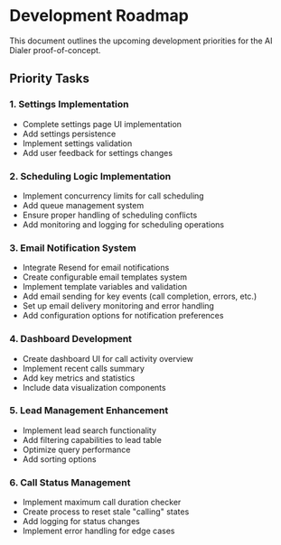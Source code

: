 # Development Roadmap

This document outlines the upcoming development priorities for the AI Dialer proof-of-concept.

## Priority Tasks

### 1. Settings Implementation
- Complete settings page UI implementation
- Add settings persistence
- Implement settings validation
- Add user feedback for settings changes

### 2. Scheduling Logic Implementation
- Implement concurrency limits for call scheduling
- Add queue management system
- Ensure proper handling of scheduling conflicts
- Add monitoring and logging for scheduling operations

### 3. Email Notification System
- Integrate Resend for email notifications
- Create configurable email templates system
- Implement template variables and validation
- Add email sending for key events (call completion, errors, etc.)
- Set up email delivery monitoring and error handling
- Add configuration options for notification preferences

### 4. Dashboard Development
- Create dashboard UI for call activity overview
- Implement recent calls summary
- Add key metrics and statistics
- Include data visualization components

### 5. Lead Management Enhancement
- Implement lead search functionality
- Add filtering capabilities to lead table
- Optimize query performance
- Add sorting options

### 6. Call Status Management
- Implement maximum call duration checker
- Create process to reset stale "calling" states
- Add logging for status changes
- Implement error handling for edge cases
